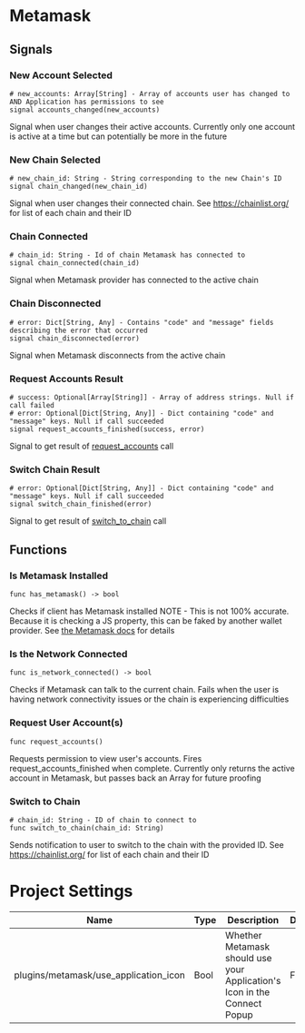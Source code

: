 # Metamask
## Signals
### New Account Selected
```
# new_accounts: Array[String] - Array of accounts user has changed to AND Application has permissions to see
signal accounts_changed(new_accounts)
```
Signal when user changes their active accounts. Currently only one account is active at a time but can potentially be more in the future

### New Chain Selected
```
# new_chain_id: String - String corresponding to the new Chain's ID
signal chain_changed(new_chain_id)
```
Signal when user changes their connected chain. See https://chainlist.org/ for list of each chain and their ID

### Chain Connected
```
# chain_id: String - Id of chain Metamask has connected to
signal chain_connected(chain_id)
```
Signal when Metamask provider has connected to the active chain

### Chain Disconnected
```
# error: Dict[String, Any] - Contains "code" and "message" fields describing the error that occurred
signal chain_disconnected(error)
```
Signal when Metamask disconnects from the active chain

### Request Accounts Result
```
# success: Optional[Array[String]] - Array of address strings. Null if call failed
# error: Optional[Dict[String, Any]] - Dict containing "code" and "message" keys. Null if call succeeded
signal request_accounts_finished(success, error)
```
Signal to get result of [request_accounts](#request-user-accounts) call

### Switch Chain Result
```
# error: Optional[Dict[String, Any]] - Dict containing "code" and "message" keys. Null if call succeeded
signal switch_chain_finished(error)
```
Signal to get result of [switch_to_chain](#switch-to-chain) call

## Functions
### Is Metamask Installed
```
func has_metamask() -> bool
```
Checks if client has Metamask installed
NOTE - This is not 100% accurate.  Because it is checking a JS property, this can be faked by another wallet provider.
See [the Metamask docs](https://docs.metamask.io/guide/ethereum-provider.html#ethereum-isconnected) for details

### Is the Network Connected
```
func is_network_connected() -> bool
```
Checks if Metamask can talk to the current chain.  Fails when the user is having network connectivity issues or the chain is experiencing difficulties

### Request User Account(s)
```
func request_accounts()
```
Requests permission to view user's accounts. Fires request_accounts_finished when complete.
Currently only returns the active account in Metamask, but passes back an Array for future proofing

### Switch to Chain
```
# chain_id: String - ID of chain to connect to
func switch_to_chain(chain_id: String)
```
Sends notification to user to switch to the chain with the provided ID. See https://chainlist.org/ for list of each chain and their ID

# Project Settings
|Name|Type|Description|Default|
|---|---|---|---|
|plugins/metamask/use_application_icon|Bool|Whether Metamask should use your Application's Icon in the Connect Popup|False|
